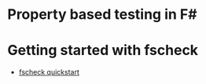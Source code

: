 Property based testing in F#
===

# Getting started with fscheck

* [fscheck quickstart](https://fscheck.github.io/FsCheck/QuickStart.html)